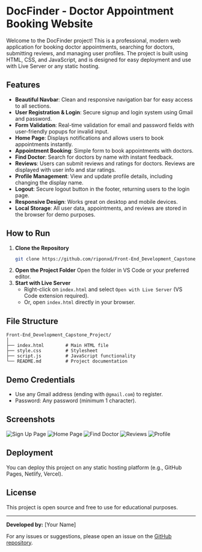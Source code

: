 # DocFinder - Doctor Appointment Booking Website

Welcome to the DocFinder project! This is a professional, modern web application for booking doctor appointments, searching for doctors, submitting reviews, and managing user profiles. The project is built using HTML, CSS, and JavaScript, and is designed for easy deployment and use with Live Server or any static hosting.

## Features

- **Beautiful Navbar**: Clean and responsive navigation bar for easy access to all sections.
- **User Registration & Login**: Secure signup and login system using Gmail and password.
- **Form Validation**: Real-time validation for email and password fields with user-friendly popups for invalid input.
- **Home Page**: Displays notifications and allows users to book appointments instantly.
- **Appointment Booking**: Simple form to book appointments with doctors.
- **Find Doctor**: Search for doctors by name with instant feedback.
- **Reviews**: Users can submit reviews and ratings for doctors. Reviews are displayed with user info and star ratings.
- **Profile Management**: View and update profile details, including changing the display name.
- **Logout**: Secure logout button in the footer, returning users to the login page.
- **Responsive Design**: Works great on desktop and mobile devices.
- **Local Storage**: All user data, appointments, and reviews are stored in the browser for demo purposes.

## How to Run

1. **Clone the Repository**
   ```bash
   git clone https://github.com/riponxd/Front-End_Development_Capstone_Project.git
   ```
2. **Open the Project Folder**
   Open the folder in VS Code or your preferred editor.
3. **Start with Live Server**
   - Right-click on `index.html` and select `Open with Live Server` (VS Code extension required).
   - Or, open `index.html` directly in your browser.

## File Structure

```
Front-End_Development_Capstone_Project/
│
├── index.html        # Main HTML file
├── style.css         # Stylesheet
├── script.js         # JavaScript functionality
└── README.md         # Project documentation
```

## Demo Credentials
- Use any Gmail address (ending with `@gmail.com`) to register.
- Password: Any password (minimum 1 character).

## Screenshots

![Sign Up Page](screenshots/signup.png)
![Home Page](screenshots/home.png)
![Find Doctor](screenshots/finddoctor.png)
![Reviews](screenshots/reviews.png)
![Profile](screenshots/profile.png)

## Deployment
You can deploy this project on any static hosting platform (e.g., GitHub Pages, Netlify, Vercel).

## License
This project is open source and free to use for educational purposes.

---

**Developed by:** [Your Name]

For any issues or suggestions, please open an issue on the [GitHub repository](https://github.com/riponxd/Front-End_Development_Capstone_Project).

